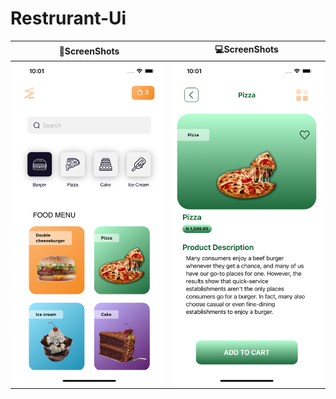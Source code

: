 # Restrurant-Ui

|📱ScreenShots|💻ScreenShots|
|------|-------|
|<img src="https://raw.githubusercontent.com/demola234/Restrurant-Ui/main/Simulator%20Screen%20Shot%20-%20iPhone%2012%20Pro%20Max%20-%202021-08-21%20at%2010.01.29.png" width="400">|<img src="https://github.com/demola234/Restrurant-Ui/blob/main/Simulator%20Screen%20Shot%20-%20iPhone%2012%20Pro%20Max%20-%202021-08-21%20at%2010.01.33.png" width="400">|

